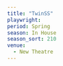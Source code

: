 ```yaml
---
title: "TwinSS"
playwright:
period: Spring
season: In House
season_sort: 210
venue:
  - New Theatre
---
```


